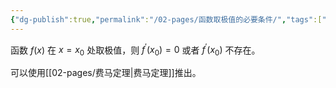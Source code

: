 ```yaml
---
{"dg-publish":true,"permalink":"/02-pages/函数取极值的必要条件/","tags":["personal/blog","math/高等数学/导数"]}
---
```


函数 $\displaystyle f(x)$ 在 $\displaystyle x=x_{0}$ 处取极值，则 $\displaystyle f^{\prime}(x_{0})=0$ 或者 $\displaystyle f^{\prime}(x_{0})$ 不存在。

可以使用[[02-pages/费马定理\|费马定理]]推出。